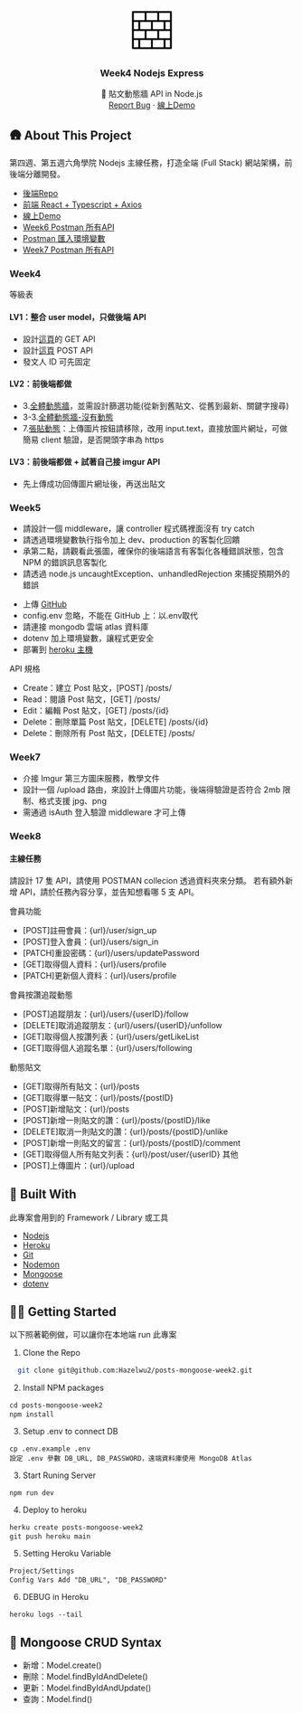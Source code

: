 
<div align="center">
  <a href="https://github.com/Hazelwu2/week4-nodejs.git">
    <img src="./logo.png" alt="Logo" width="80" height="80">
  </a>

  <h3 align="center">Week4 Nodejs Express</h3>

  <p align="center">
    🌱 貼文動態牆 API in Node.js
    <br />
    <a href="https://github.com/Hazelwu2/week4-nodejs/issues">Report Bug</a>
    ·
    <a href="https://week4-nodejs-frontend.vercel.app/">線上Demo</a>
  </p>
</div>

## 🛖 About This Project
第四週、第五週六角學院 Nodejs 主線任務，打造全端 (Full Stack) 網站架構，前後端分離開發。
- [後端Repo](https://github.com/Hazelwu2/week4-nodejs.git)
- [前端 React + Typescript + Axios](https://github.com/Hazelwu2/week4-nodejs-frontend.git)
- [線上Demo](https://week4-nodejs-frontend.vercel.app/)
- [Week6 Postman 所有API](https://github.com/Hazelwu2/week4-nodejs-backend/blob/main/wee4-all-api.json)
- [Postman 匯入環境變數](https://github.com/Hazelwu2/week4-nodejs-backend/blob/main/Heroku-week4.postman_environment.json)
- [Week7 Postman 所有API](https://github.com/Hazelwu2/week4-nodejs-backend/blob/main/week7.json)

### Week4
等級表
#### LV1：整合 user model，只做後端 API
  - 設計[這頁](https://xd.adobe.com/view/c0763dbe-fc15-42e8-be0b-8956ed03e675-9525/screen/5b6bb2a0-f0f3-4b39-841f-8cf3a0ed9707)的 GET API
  - 設計[這頁](https://xd.adobe.com/view/c0763dbe-fc15-42e8-be0b-8956ed03e675-9525/screen/dfc7891e-63fd-4141-989a-8776ee7ea9f0) POST API
  - 發文人 ID 可先固定

#### LV2：前後端都做
  - 3.[全體動態牆](https://xd.adobe.com/view/c0763dbe-fc15-42e8-be0b-8956ed03e675-9525/screen/5b6bb2a0-f0f3-4b39-841f-8cf3a0ed9707)，並需設計篩選功能(從新到舊貼文、從舊到最新、關鍵字搜尋)
  - 3-3.[全體動態牆-沒有動態](https://xd.adobe.com/view/c0763dbe-fc15-42e8-be0b-8956ed03e675-9525/screen/fb06b070-009d-4ccf-9d60-248b9f51dcd4)
  - 7.[張貼動態](https://xd.adobe.com/view/c0763dbe-fc15-42e8-be0b-8956ed03e675-9525/screen/dfc7891e-63fd-4141-989a-8776ee7ea9f0)：上傳圖片按鈕請移除，改用 input.text，直接放圖片網址，可做簡易 client 驗證，是否開頭字串為 https

#### LV3：前後端都做 + 試著自己接 imgur API
  - 先上傳成功回傳圖片網址後，再送出貼文

### Week5
- 請設計一個 middleware，讓 controller 程式碼裡面沒有 try catch
- 請透過環境變數執行指令加上 dev、production 的客製化回饋
- 承第二點，請觀看此張圖，確保你的後端語言有客製化各種錯誤狀態，包含 NPM 的錯誤訊息客製化
- 請透過 node.js uncaughtException、unhandledRejection 來捕捉預期外的錯誤


* 上傳 [GitHub](https://github.com/Hazelwu2/week4-nodejs.git)
* config.env 忽略，不能在 GitHub 上：以.env取代
* 請連接 mongodb 雲端 atlas 資料庫
* dotenv 加上環境變數，讓程式更安全
* 部署到 [heroku 主機](https://week4-nodejs.herokuapp.com/)

API 規格

* Create：建立 Post 貼文，[POST] /posts/
* Read：閱讀 Post 貼文，[GET] /posts/
* Edit：編輯 Post 貼文，[GET] /posts/{id}
* Delete：刪除單篇 Post 貼文，[DELETE] /posts/{id}
* Delete：刪除所有 Post 貼文，[DELETE] /posts/

### Week7
- 介接 Imgur 第三方圖床服務，教學文件
- 設計一個 /upload 路由，來設計上傳圖片功能，後端得驗證是否符合 2mb 限制、格式支援 jpg、png
- 需通過 isAuth 登入驗證 middleware 才可上傳

### Week8
#### 主線任務
請設計 17 隻 API，請使用 POSTMAN collecion 透過資料夾來分類。
若有額外新增 API，請於任務內容分享，並告知想看哪 5 支 API。

會員功能
- [POST]註冊會員：{url}/user/sign_up
- [POST]登入會員：{url}/users/sign_in
- [PATCH]重設密碼：{url}/users/updatePassword
- [GET]取得個人資料：{url}/users/profile
- [PATCH]更新個人資料：{url}/users/profile

會員按讚追蹤動態
- [POST]追蹤朋友：{url}/users/{userID}/follow
- [DELETE]取消追蹤朋友：{url}/users/{userID}/unfollow
- [GET]取得個人按讚列表：{url}/users/getLikeList
- [GET]取得個人追蹤名單：{url}/users/following

動態貼文
- [GET]取得所有貼文：{url}/posts
- [GET]取得單一貼文：{url}/posts/{postID}
- [POST]新增貼文：{url}/posts
- [POST]新增一則貼文的讚：{url}/posts/{postID}/like
- [DELETE]取消一則貼文的讚：{url}/posts/{postID}/unlike
- [POST]新增一則貼文的留言：{url}/posts/{postID}/comment
- [GET]取得個人所有貼文列表：{url}/post/user/{userID}
其他
- [POST]上傳圖片：{url}/upload

## 🔨 Built With
此專案會用到的 Framework / Library 或工具

* [Nodejs](https://github.com/nodejs)
* [Heroku](https://www.heroku.com/)
* [Git](https://git-scm.com/)
* [Nodemon](https://www.npmjs.com/package/nodemon)
* [Mongoose](https://mongoosejs.com/)
* [dotenv](https://www.npmjs.com/package/dotenv)

## 👨‍💻 Getting Started
以下照著範例做，可以讓你在本地端 run 此專案

1. Clone the Repo
  ```sh
    git clone git@github.com:Hazelwu2/posts-mongoose-week2.git
  ```
2. Install NPM packages
  ```
  cd posts-mongoose-week2
  npm install
  ```
3. Setup .env to connect DB
  ```
  cp .env.example .env
  設定 .env 參數 DB_URL, DB_PASSWORD，遠端資料庫使用 MongoDB Atlas
  ```

3. Start Runing Server
  ```
  npm run dev
  ```
4. Deploy to heroku
  ```
  herku create posts-mongoose-week2
  git push heroku main
  ```
5. Setting Heroku Variable
  ```
  Project/Settings
  Config Vars Add "DB_URL", "DB_PASSWORD"
  ```
6. DEBUG in Heroku
  ```
  heroku logs --tail
  ```


## 📕 Mongoose CRUD Syntax
- 新增：Model.create()
- 刪除：Model.findByIdAndDelete()
- 更新：Model.findByIdAndUpdate()
- 查詢：Model.find()
